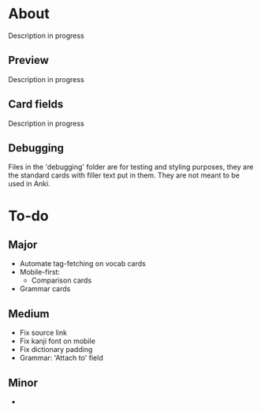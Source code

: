 # About
Description in progress

## Preview
Description in progress

## Card fields
Description in progress

## Debugging
Files in the 'debugging' folder are for testing and styling purposes, they are the standard cards with filler text put in them. They are not meant to be used in Anki.

# To-do
## Major
- Automate tag-fetching on vocab cards
- Mobile-first:
    - Comparison cards
- Grammar cards

## Medium
- Fix source link
- Fix kanji font on mobile
- Fix dictionary padding
- Grammar: 'Attach to' field

## Minor
- 